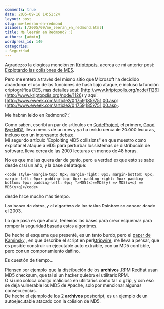 ```yaml
---
comments: true
date: 2005-09-16 14:51:24
layout: post
slug: me-leeran-en-redmond
aliases: [/2005/09/me_leeran_en_redmond.html]
title: Me leerán en Redmond? :)
authors: [admin]
wordpress_id: 140
categories:
- Seguridad
---
```


Agradezco la elogiosa mención en [Kriptópolis](http://www.kriptopolis.org/node/1126), acerca de mi anterior post: [Explotando las colisiones de MD5](http://www.lnds.net/archives/2005/09/explotando_las.html).

Pero me entero a través del mismo sitio que Microsoft ha decidido abandonar el uso de las funciones de hash bajo ataque, e incluso la función criptográfica DES, mas detalles aquí: [http://www.kriptopolis.org/node/1126](http://www.kriptopolis.org/node/1126) y aquí:[http://www.eweek.com/article2/0,1759,1859751,00.asp](http://www.eweek.com/article2/0,1759,1859751,00.asp).

Me habrán leido en Redmond? :)

Como saben, escribí un par de artículos en [CodeProject](http://64.233.163.132/www.codeproject.com), el primero, [Good Bye MD5](http://www.codeproject.com/useritems/GoodbyeMD5.asp), lleva menos de un mes y ya ha tenido cerca de 20.000 lecturas, incluso con un interesante debate.  
Mi segundo artículo "Exploiting MD5 collisions" en que muestro como explotar el ataque a MD5 para perturbar los sistemas de distribución de software, lleva cerca de las 2000 lecturas en menos de 48 horas.

No es que me las quiera dar de genio, pero la verdad es que esto se sabe desde casi un año, y la base del ataque:
    
    <code style="margin-top: 0px; margin-right: 0px; margin-bottom: 0px; margin-left: 0px; padding-top: 0px; padding-right: 0px; padding-bottom: 0px; padding-left: 0px; ">MD5(x)==MD5(y) => MD5(x+q) == MD5(y+q)</code>

desde hace mucho más tiempo.

Las bases de datos, y el algoritmo de las tablas Rainbow se conoce desde el 2003.

Lo que pasa es que ahora, tenemos las bases para crear esquemas para romper la seguridad basada estos algoritmos.

De hecho el esquema que presenté, es un tanto burdo, pero el [paper de Kaminsky](http://www.doxpara.com/md5_someday.pdf) , en que describe el script en perl[stripwire](http://www.doxpara.com/stripwire-1.1.tar.gz), me lleva a pensar, que es posible construir un ejecutable auto extraible, con un MD5 confiable, pero con un comportamiento dañino.

Es cuestión de tiempo...

Piensen por ejemplo, que la distribución de los **archivos** .RPM RedHat usan MD5 checksum, que tal si un hacker quiebra el utilitario RPM.  
O si uno coloca código malicioso en utilitarios como tar, o gzip, y con eso se deja vulnerable los MD5 de Apache, solo por mencionar algunas consecuencias.  
De hecho el ejemplo de los 2 **archivos** postscript, es un ejemplo de un autoejecutable atacado con la colision de MD5.



